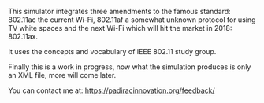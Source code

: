 This simulator integrates three amendments to the famous standard: 802.11ac the current Wi-Fi, 802.11af a somewhat unknown protocol for using TV white spaces and the next Wi-Fi which will hit the market in 2018: 802.11ax. 

It uses the concepts and vocabulary of IEEE 802.11 study group. 

Finally this is a work in progress, now what the simulation produces is only an XML file, more will come later.

You can contact me at: https://padiracinnovation.org/feedback/


